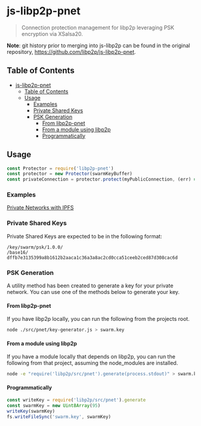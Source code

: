 js-libp2p-pnet
==================

> Connection protection management for libp2p leveraging PSK encryption via XSalsa20.

**Note**: git history prior to merging into js-libp2p can be found in the original repository, https://github.com/libp2p/js-libp2p-pnet.

## Table of Contents

- [js-libp2p-pnet](#js-libp2p-pnet)
  - [Table of Contents](#table-of-contents)
  - [Usage](#usage)
    - [Examples](#examples)
    - [Private Shared Keys](#private-shared-keys)
    - [PSK Generation](#psk-generation)
      - [From libp2p-pnet](#from-libp2p-pnet)
      - [From a module using libp2p](#from-a-module-using-libp2p)
      - [Programmatically](#programmatically)

## Usage

```js
const Protector = require('libp2p-pnet')
const protector = new Protector(swarmKeyBuffer)
const privateConnection = protector.protect(myPublicConnection, (err) => { })
```

### Examples
[Private Networks with IPFS](../../examples/pnet-ipfs)

### Private Shared Keys

Private Shared Keys are expected to be in the following format:

```
/key/swarm/psk/1.0.0/
/base16/
dffb7e3135399a8b1612b2aaca1c36a3a8ac2cd0cca51ceeb2ced87d308cac6d
```

### PSK Generation

A utility method has been created to generate a key for your private network. You can
use one of the methods below to generate your key.

#### From libp2p-pnet

If you have libp2p locally, you can run the following from the projects root.

```sh
node ./src/pnet/key-generator.js > swarm.key
```

#### From a module using libp2p

If you have a module locally that depends on libp2p, you can run the following from
that project, assuming the node_modules are installed.

```sh
node -e "require('libp2p/src/pnet').generate(process.stdout)" > swarm.key
```

#### Programmatically

```js
const writeKey = require('libp2p/src/pnet').generate
const swarmKey = new Uint8Array(95)
writeKey(swarmKey)
fs.writeFileSync('swarm.key', swarmKey)
```

